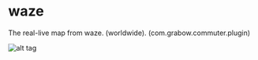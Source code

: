 # waze
The real-live map from waze. (worldwide). (com.grabow.commuter.plugin)

![alt tag](http://www.droid-life.com/wp-content/uploads/2013/06/waze.png)

